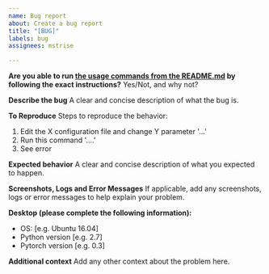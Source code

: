 ```yaml
---
name: Bug report
about: Create a bug report
title: "[BUG]"
labels: bug
assignees: mstrise

---
```


**Are you able to run [the usage commands from the README.md](https://github.com/mstrise/dep2label#usage) by following the exact instructions?**
Yes/Not, and why not?

**Describe the bug**
A clear and concise description of what the bug is.

**To Reproduce**
Steps to reproduce the behavior:
1. Edit the X configuration file and change Y parameter '...'
2. Run this command '....'
3. See error

**Expected behavior**
A clear and concise description of what you expected to happen.

**Screenshots, Logs and Error Messages**
If applicable, add any screenshots, logs or error messages to help explain your problem.

**Desktop (please complete the following information):**
 - OS: [e.g. Ubuntu 16.04]
 - Python version [e.g. 2.7]
 - Pytorch version [e.g. 0.3] 

**Additional context**
Add any other context about the problem here.
